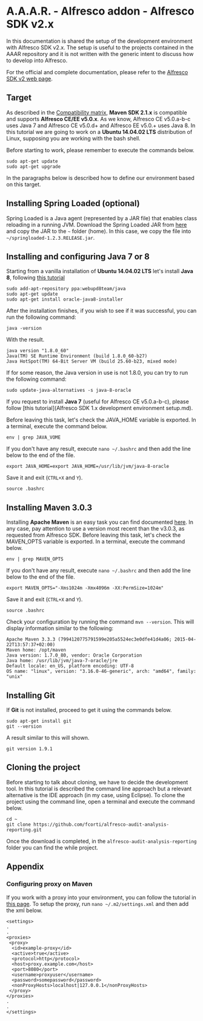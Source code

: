 A.A.A.R. - Alfresco addon - Alfresco SDK v2.x
===

In this documentation is shared the setup of the development environment with Alfresco SDK v2.x. 
The setup is useful to the projects contained in the AAAR repository and it is not written with the generic intent to discuss how to develop into Alfresco.

For the official and complete documentation, please refer to the [Alfresco SDK v2 web page](http://docs.alfresco.com/5.0/concepts/alfresco-sdk-intro.html).

## Target

As described in the [Compatibility matrix](http://docs.alfresco.com/5.0/concepts/alfresco-sdk-compatibility.html), **Maven SDK 2.1.x** is compatible and supports **Alfresco CE/EE v5.0.x**.
As we know, Alfresco CE v5.0.a-b-c uses Java 7 and Alfresco CE v5.0.d+ and Alfresco EE v5.0.+ uses Java 8.
In this tutorial we are going to work on a **Ubuntu 14.04.02 LTS** distribution of Linux, supposing you are working with the bash shell.

Before starting to work, please remember to execute the commands below.

    sudo apt-get update
    sudo apt-get upgrade

In the paragraphs below is described how to define our environment based on this target.

## Installing Spring Loaded (optional)

Spring Loaded is a Java agent (represented by a JAR file) that enables class reloading in a running JVM.
Download the Spring Loaded JAR from [here](https://github.com/spring-projects/spring-loaded) and copy the JAR to the `~` folder (home).
In this case, we copy the file into `~/springloaded-1.2.3.RELEASE.jar`.

## Installing and configuring Java 7 or 8

Starting from a vanilla installation of **Ubuntu 14.04.02 LTS** let's install **Java 8**, following [this tutorial](http://www.webupd8.org/2012/09/install-oracle-java-8-in-ubuntu-via-ppa.html)

    sudo add-apt-repository ppa:webupd8team/java
    sudo apt-get update
    sudo apt-get install oracle-java8-installer

After the installation finishes, if you wish to see if it was successful, you can run the following command:

    java -version

With the result.

    java version "1.8.0_60"
    Java(TM) SE Runtime Environment (build 1.8.0_60-b27)
    Java HotSpot(TM) 64-Bit Server VM (build 25.60-b23, mixed mode)

If for some reason, the Java version in use is not 1.8.0, you can try to run the following command:

    sudo update-java-alternatives -s java-8-oracle

If you request to install **Java 7** (useful for Alfresco CE v5.0.a-b-c), please follow [this tutorial](Alfresco SDK 1.x development environment setup.md).

Before leaving this task, let's check the JAVA_HOME variable is exported.
In a terminal, execute the command below.

    env | grep JAVA_VOME

If you don't have any result, execute `nano ~/.bashrc` and then add the line below to the end of the file.

    export JAVA_HOME=export JAVA_HOME=/usr/lib/jvm/java-8-oracle

Save it and exit (`CTRL+X` and `Y`).

    source .bashrc

## Installing Maven 3.0.3

Installing **Apache Maven** is an easy task you can find documented [here](http://maven.apache.org/install.html).
In any case, pay attention to use a version most recent than the v3.0.3, as requested from Alfresco SDK.
Before leaving this task, let's check the MAVEN_OPTS variable is exported.
In a terminal, execute the command below.

    env | grep MAVEN_OPTS

If you don't have any result, execute `nano ~/.bashrc` and then add the line below to the end of the file.

    export MAVEN_OPTS="-Xms1024m -Xmx4096m -XX:PermSize=1024m"

Save it and exit (`CTRL+X` and `Y`).

    source .bashrc

Check your configuration by running the command `mvn --version`.
This will display information similar to the following:

    Apache Maven 3.3.3 (7994120775791599e205a5524ec3e0dfe41d4a06; 2015-04-22T13:57:37+02:00)
    Maven home: /opt/maven
    Java version: 1.7.0_80, vendor: Oracle Corporation
    Java home: /usr/lib/jvm/java-7-oracle/jre
    Default locale: en_US, platform encoding: UTF-8
    OS name: "linux", version: "3.16.0-46-generic", arch: "amd64", family: "unix"

## Installing Git

If **Git** is not installed, proceed to get it using the commands below.

    sudo apt-get install git
    git --version

A result similar to this will shown.

    git version 1.9.1

## Cloning the project

Before starting to talk about cloning, we have to decide the development tool.
In this tutorial is described the command line approach but a relevant alternative is the IDE approach (in my case, using Eclipse).
To clone the project using the command line, open a terminal and execute the command below.

    cd ~
    git clone https://github.com/fcorti/alfresco-audit-analysis-reporting.git

Once the download is completed, in the `alfresco-audit-analysis-reporting` folder you can find the while project.

## Appendix 

### Configuring proxy on Maven

If you work with a proxy into your environment, you can follow the tutorial in [this page](https://maven.apache.org/guides/mini/guide-proxies.html).
To setup the proxy, run `nano ~/.m2/settings.xml` and then add the xml below.

    <settings>
    .
    .
    <proxies>
     <proxy>
      <id>example-proxy</id>
      <active>true</active>
      <protocol>http</protocol>
      <host>proxy.example.com</host>
      <port>8080</port>
      <username>proxyuser</username>
      <password>somepassword</password>
      <nonProxyHosts>localhost|127.0.0.1</nonProxyHosts>
     </proxy>
    </proxies>
    .
    .
    </settings>
